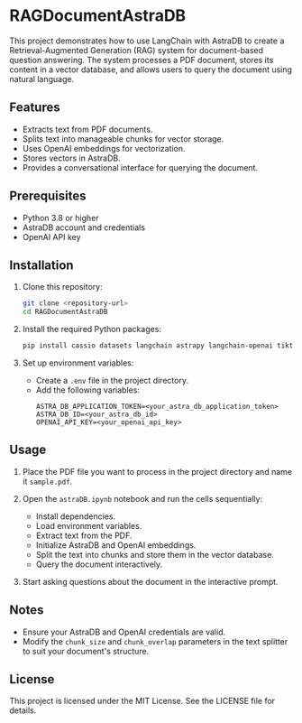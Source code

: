 # RAGDocumentAstraDB

This project demonstrates how to use LangChain with AstraDB to create a Retrieval-Augmented Generation (RAG) system for document-based question answering. The system processes a PDF document, stores its content in a vector database, and allows users to query the document using natural language.

## Features

- Extracts text from PDF documents.
- Splits text into manageable chunks for vector storage.
- Uses OpenAI embeddings for vectorization.
- Stores vectors in AstraDB.
- Provides a conversational interface for querying the document.

## Prerequisites

- Python 3.8 or higher
- AstraDB account and credentials
- OpenAI API key

## Installation

1. Clone this repository:
   ```bash
   git clone <repository-url>
   cd RAGDocumentAstraDB
   ```

2. Install the required Python packages:
   ```bash
   pip install cassio datasets langchain astrapy langchain-openai tiktoken cassandra-driver PyPDF2 langchain-community --quiet --user
   ```

3. Set up environment variables:
   - Create a `.env` file in the project directory.
   - Add the following variables:
     ```
     ASTRA_DB_APPLICATION_TOKEN=<your_astra_db_application_token>
     ASTRA_DB_ID=<your_astra_db_id>
     OPENAI_API_KEY=<your_openai_api_key>
     ```

## Usage

1. Place the PDF file you want to process in the project directory and name it `sample.pdf`.

2. Open the `astraDB.ipynb` notebook and run the cells sequentially:
   - Install dependencies.
   - Load environment variables.
   - Extract text from the PDF.
   - Initialize AstraDB and OpenAI embeddings.
   - Split the text into chunks and store them in the vector database.
   - Query the document interactively.

3. Start asking questions about the document in the interactive prompt.

## Notes

- Ensure your AstraDB and OpenAI credentials are valid.
- Modify the `chunk_size` and `chunk_overlap` parameters in the text splitter to suit your document's structure.

## License

This project is licensed under the MIT License. See the LICENSE file for details.

